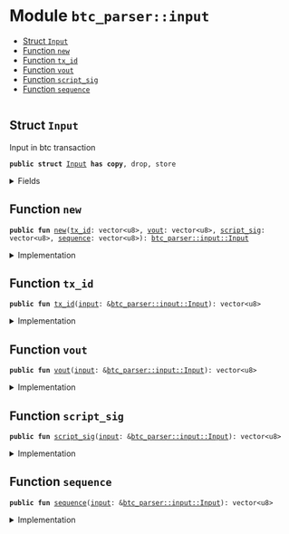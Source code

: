 
<a name="btc_parser_input"></a>

# Module `btc_parser::input`



-  [Struct `Input`](#btc_parser_input_Input)
-  [Function `new`](#btc_parser_input_new)
-  [Function `tx_id`](#btc_parser_input_tx_id)
-  [Function `vout`](#btc_parser_input_vout)
-  [Function `script_sig`](#btc_parser_input_script_sig)
-  [Function `sequence`](#btc_parser_input_sequence)


<pre><code></code></pre>



<a name="btc_parser_input_Input"></a>

## Struct `Input`

Input in btc transaction


<pre><code><b>public</b> <b>struct</b> <a href="../btc_parser/input.md#btc_parser_input_Input">Input</a> <b>has</b> <b>copy</b>, drop, store
</code></pre>



<details>
<summary>Fields</summary>


<dl>
<dt>
<code><a href="../btc_parser/input.md#btc_parser_input_tx_id">tx_id</a>: vector&lt;u8&gt;</code>
</dt>
<dd>
</dd>
<dt>
<code><a href="../btc_parser/input.md#btc_parser_input_vout">vout</a>: vector&lt;u8&gt;</code>
</dt>
<dd>
</dd>
<dt>
<code><a href="../btc_parser/input.md#btc_parser_input_script_sig">script_sig</a>: vector&lt;u8&gt;</code>
</dt>
<dd>
</dd>
<dt>
<code><a href="../btc_parser/input.md#btc_parser_input_sequence">sequence</a>: vector&lt;u8&gt;</code>
</dt>
<dd>
</dd>
</dl>


</details>

<a name="btc_parser_input_new"></a>

## Function `new`



<pre><code><b>public</b> <b>fun</b> <a href="../btc_parser/input.md#btc_parser_input_new">new</a>(<a href="../btc_parser/input.md#btc_parser_input_tx_id">tx_id</a>: vector&lt;u8&gt;, <a href="../btc_parser/input.md#btc_parser_input_vout">vout</a>: vector&lt;u8&gt;, <a href="../btc_parser/input.md#btc_parser_input_script_sig">script_sig</a>: vector&lt;u8&gt;, <a href="../btc_parser/input.md#btc_parser_input_sequence">sequence</a>: vector&lt;u8&gt;): <a href="../btc_parser/input.md#btc_parser_input_Input">btc_parser::input::Input</a>
</code></pre>



<details>
<summary>Implementation</summary>


<pre><code><b>public</b> <b>fun</b> <a href="../btc_parser/input.md#btc_parser_input_new">new</a>(
    <a href="../btc_parser/input.md#btc_parser_input_tx_id">tx_id</a>: vector&lt;u8&gt;,
    <a href="../btc_parser/input.md#btc_parser_input_vout">vout</a>: vector&lt;u8&gt;,
    <a href="../btc_parser/input.md#btc_parser_input_script_sig">script_sig</a>: vector&lt;u8&gt;,
    <a href="../btc_parser/input.md#btc_parser_input_sequence">sequence</a>: vector&lt;u8&gt;,
): <a href="../btc_parser/input.md#btc_parser_input_Input">Input</a> {
    <a href="../btc_parser/input.md#btc_parser_input_Input">Input</a> {
        <a href="../btc_parser/input.md#btc_parser_input_tx_id">tx_id</a>,
        <a href="../btc_parser/input.md#btc_parser_input_vout">vout</a>,
        <a href="../btc_parser/input.md#btc_parser_input_script_sig">script_sig</a>,
        <a href="../btc_parser/input.md#btc_parser_input_sequence">sequence</a>,
    }
}
</code></pre>



</details>

<a name="btc_parser_input_tx_id"></a>

## Function `tx_id`



<pre><code><b>public</b> <b>fun</b> <a href="../btc_parser/input.md#btc_parser_input_tx_id">tx_id</a>(<a href="../btc_parser/input.md#btc_parser_input">input</a>: &<a href="../btc_parser/input.md#btc_parser_input_Input">btc_parser::input::Input</a>): vector&lt;u8&gt;
</code></pre>



<details>
<summary>Implementation</summary>


<pre><code><b>public</b> <b>fun</b> <a href="../btc_parser/input.md#btc_parser_input_tx_id">tx_id</a>(<a href="../btc_parser/input.md#btc_parser_input">input</a>: &<a href="../btc_parser/input.md#btc_parser_input_Input">Input</a>): vector&lt;u8&gt; {
    <a href="../btc_parser/input.md#btc_parser_input">input</a>.<a href="../btc_parser/input.md#btc_parser_input_tx_id">tx_id</a>
}
</code></pre>



</details>

<a name="btc_parser_input_vout"></a>

## Function `vout`



<pre><code><b>public</b> <b>fun</b> <a href="../btc_parser/input.md#btc_parser_input_vout">vout</a>(<a href="../btc_parser/input.md#btc_parser_input">input</a>: &<a href="../btc_parser/input.md#btc_parser_input_Input">btc_parser::input::Input</a>): vector&lt;u8&gt;
</code></pre>



<details>
<summary>Implementation</summary>


<pre><code><b>public</b> <b>fun</b> <a href="../btc_parser/input.md#btc_parser_input_vout">vout</a>(<a href="../btc_parser/input.md#btc_parser_input">input</a>: &<a href="../btc_parser/input.md#btc_parser_input_Input">Input</a>): vector&lt;u8&gt; {
    <a href="../btc_parser/input.md#btc_parser_input">input</a>.<a href="../btc_parser/input.md#btc_parser_input_vout">vout</a>
}
</code></pre>



</details>

<a name="btc_parser_input_script_sig"></a>

## Function `script_sig`



<pre><code><b>public</b> <b>fun</b> <a href="../btc_parser/input.md#btc_parser_input_script_sig">script_sig</a>(<a href="../btc_parser/input.md#btc_parser_input">input</a>: &<a href="../btc_parser/input.md#btc_parser_input_Input">btc_parser::input::Input</a>): vector&lt;u8&gt;
</code></pre>



<details>
<summary>Implementation</summary>


<pre><code><b>public</b> <b>fun</b> <a href="../btc_parser/input.md#btc_parser_input_script_sig">script_sig</a>(<a href="../btc_parser/input.md#btc_parser_input">input</a>: &<a href="../btc_parser/input.md#btc_parser_input_Input">Input</a>): vector&lt;u8&gt; {
    <a href="../btc_parser/input.md#btc_parser_input">input</a>.<a href="../btc_parser/input.md#btc_parser_input_script_sig">script_sig</a>
}
</code></pre>



</details>

<a name="btc_parser_input_sequence"></a>

## Function `sequence`



<pre><code><b>public</b> <b>fun</b> <a href="../btc_parser/input.md#btc_parser_input_sequence">sequence</a>(<a href="../btc_parser/input.md#btc_parser_input">input</a>: &<a href="../btc_parser/input.md#btc_parser_input_Input">btc_parser::input::Input</a>): vector&lt;u8&gt;
</code></pre>



<details>
<summary>Implementation</summary>


<pre><code><b>public</b> <b>fun</b> <a href="../btc_parser/input.md#btc_parser_input_sequence">sequence</a>(<a href="../btc_parser/input.md#btc_parser_input">input</a>: &<a href="../btc_parser/input.md#btc_parser_input_Input">Input</a>): vector&lt;u8&gt; {
    <a href="../btc_parser/input.md#btc_parser_input">input</a>.<a href="../btc_parser/input.md#btc_parser_input_sequence">sequence</a>
}
</code></pre>



</details>
